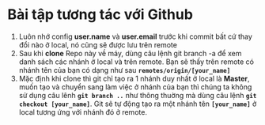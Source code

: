 # Bài tập tương tác với Github
1. Luôn nhớ config **user.name** và **user.email** trước khi commit bất cứ thay đổi nào ở local, nó cũng sẽ được lưu trên remote
2. Sau khi **clone** Repo này về máy, dùng câu lệnh git branch -a để xem danh sách các nhánh ở local và trên remote. Bạn sẽ thấy trên remote có nhánh tên của bạn có dạng như sau **`remotes/origin/[your_name]`**
3. Mặc định khi clone thì git chỉ tạo ra 1 nhánh duy nhất ở local là **Master**, muốn tạo và chuyển sang làm việc ở nhánh của bạn thì chúng ta không sử dụng câu lênh **`git branch ..`** như thông thuờng mà dùng câu lệnh **`git checkout [your_name]`**. Git sẽ tự động tạo ra một nhánh tên **`[your_name]`** ở local tương ứng với nhánh đó ở remote.
